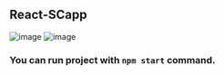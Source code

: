 ## React-SCapp

![image](https://user-images.githubusercontent.com/58807892/217104000-e07afb2a-503c-4f02-a506-4e5af386bb3e.png)
![image](https://user-images.githubusercontent.com/58807892/217104026-98a1986b-9841-4462-b185-03901ca97256.png)

### You can run project with `npm start` command.

